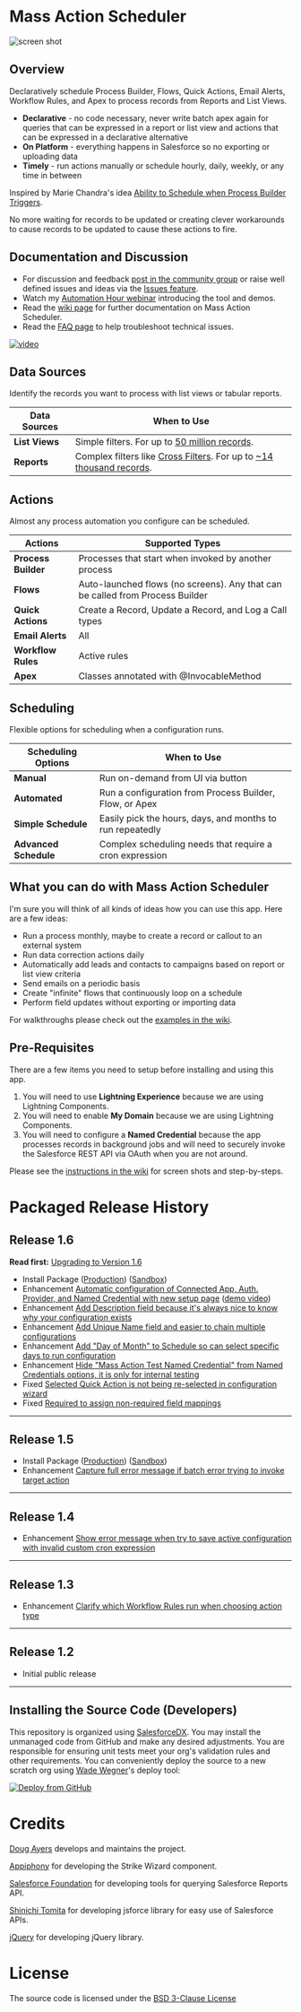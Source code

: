 Mass Action Scheduler
=======================

![screen shot](images/wizard-choose-source.png)

Overview
--------

Declaratively schedule Process Builder, Flows, Quick Actions, Email Alerts, Workflow Rules, and Apex to process records from Reports and List Views.

* **Declarative** - no code necessary, never write batch apex again for queries that can be expressed in a report or list view and actions that can be expressed in a declarative alternative
* **On Platform** - everything happens in Salesforce so no exporting or uploading data
* **Timely** - run actions manually or schedule hourly, daily, weekly, or any time in between

Inspired by Marie Chandra's idea [Ability to Schedule when Process Builder Triggers](https://success.salesforce.com/ideaView?id=08730000000DjEmAAK).

No more waiting for records to be updated or creating clever workarounds to cause records to be updated to cause these actions to fire.


Documentation and Discussion
--------------------------

* For discussion and feedback [post in the community group](https://success.salesforce.com/_ui/core/chatter/groups/GroupProfilePage?g=0F93A000000LhvN) or raise well defined issues and ideas via the [Issues feature](https://github.com/douglascayers/sfdx-mass-action-scheduler/issues).
* Watch my [Automation Hour webinar](http://bit.ly/DAyers010518) introducing the tool and demos.
* Read the [wiki page](https://github.com/douglascayers/sfdx-mass-action-scheduler/wiki) for further documentation on Mass Action Scheduler.
* Read the [FAQ page](https://github.com/douglascayers/sfdx-mass-action-scheduler/wiki/Frequently-Asked-Questions) to help troubleshoot technical issues.

[![video](images/mass-action-scheduler-youtube-cover.png)](https://youtu.be/XYBKrrXgBxA?list=PL-oxrNbxQl3-Wp8k-z3pa2y_VOw88TMfw)


Data Sources
------------

Identify the records you want to process with list views or tabular reports.

| Data Sources      | When to Use |
|-------------------|-------------|
| **List Views**    | Simple filters. For up to [50 million records](https://help.salesforce.com/articleView?id=000176644&type=1). |
| **Reports**       | Complex filters like [Cross Filters](https://help.salesforce.com/articleView?id=reports_cross_filters_create.htm&type=5). For up to [~14 thousand records](https://github.com/douglascayers/sfdc-add-campaign-members-by-report/issues/17#issuecomment-332382142). |


Actions
-------

Almost any process automation you configure can be scheduled.

| Actions               | Supported Types |
|-----------------------|-----------------|
| **Process Builder**   | Processes that start when invoked by another process | 
| **Flows**             | Auto-launched flows (no screens). Any that can be called from Process Builder |
| **Quick Actions**     | Create a Record, Update a Record, and Log a Call types |
| **Email Alerts**      | All |
| **Workflow Rules**    | Active rules |
| **Apex**              | Classes annotated with @InvocableMethod | 


Scheduling
----------

Flexible options for scheduling when a configuration runs.

| Scheduling Options        | When to Use |
|---------------------------|-------------|
| **Manual**                | Run on-demand from UI via button |
| **Automated**             | Run a configuration from Process Builder, Flow, or Apex |
| **Simple Schedule**       | Easily pick the hours, days, and months to run repeatedly |
| **Advanced Schedule**     | Complex scheduling needs that require a cron expression |


What you can do with Mass Action Scheduler
------------------------------------------

I'm sure you will think of all kinds of ideas how you can use this app. Here are a few ideas:
* Run a process monthly, maybe to create a record or callout to an external system
* Run data correction actions daily
* Automatically add leads and contacts to campaigns based on report or list view criteria
* Send emails on a periodic basis
* Create "infinite" flows that continuously loop on a schedule
* Perform field updates without exporting or importing data

For walkthroughs please check out the [examples in the wiki](https://github.com/douglascayers/sfdx-mass-action-scheduler/wiki/Examples).


Pre-Requisites
--------------

There are a few items you need to setup before installing and using this app.

1. You will need to use **Lightning Experience** because we are using Lightning Components.
2. You will need to enable **My Domain** because we are using Lightning Components.
3. You will need to configure a **Named Credential** because the app processes records in background jobs and will need to securely invoke the Salesforce REST API via OAuth when you are not around. 

Please see the [instructions in the wiki](https://github.com/douglascayers/sfdx-mass-action-scheduler/wiki/Pre-Requisites-Instructions) for screen shots and step-by-steps.


Packaged Release History
========================

Release 1.6
-----------

**Read first:** [Upgrading to Version 1.6](https://github.com/douglascayers/sfdx-mass-action-scheduler/wiki/Upgrading-to-Version-1.6)

* Install Package ([Production](https://login.salesforce.com/packaging/installPackage.apexp?p0=xxx)) ([Sandbox](https://test.salesforce.com/packaging/installPackage.apexp?p0=xxx))
* Enhancement [Automatic configuration of Connected App, Auth. Provider, and Named Credential with new setup page](https://github.com/douglascayers/sfdx-mass-action-scheduler/issues/26) ([demo video](https://youtu.be/CCTF7YMbbWo))
* Enhancement [Add Description field because it's always nice to know why your configuration exists](https://github.com/douglascayers/sfdx-mass-action-scheduler/issues/20)
* Enhancement [Add Unique Name field and easier to chain multiple configurations](https://github.com/douglascayers/sfdx-mass-action-scheduler/issues/12)
* Enhancement [Add "Day of Month" to Schedule so can select specific days to run configuration](https://github.com/douglascayers/sfdx-mass-action-scheduler/issues/13)
* Enhancement [Hide "Mass Action Test Named Credential" from Named Credentials options, it is only for internal testing](https://github.com/douglascayers/sfdx-mass-action-scheduler/issues/31)
* Fixed [Selected Quick Action is not being re-selected in configuration wizard](https://github.com/douglascayers/sfdx-mass-action-scheduler/issues/32)
* Fixed [Required to assign non-required field mappings](https://github.com/douglascayers/sfdx-mass-action-scheduler/issues/11)

---

Release 1.5
-----------
* Install Package ([Production](https://login.salesforce.com/packaging/installPackage.apexp?p0=04tf4000001I187)) ([Sandbox](https://test.salesforce.com/packaging/installPackage.apexp?p0=04tf4000001I187))
* Enhancement [Capture full error message if batch error trying to invoke target action](https://github.com/douglascayers/sfdx-mass-action-scheduler/issues/8)

---

Release 1.4
-----------
* Enhancement [Show error message when try to save active configuration with invalid custom cron expression](https://github.com/douglascayers/sfdx-mass-action-scheduler/issues/2) 

---

Release 1.3
-----------
* Enhancement [Clarify which Workflow Rules run when choosing action type](https://github.com/douglascayers/sfdx-mass-action-scheduler/issues/9)

---

Release 1.2
-----------
* Initial public release

---

Installing the Source Code (Developers)
---------------------------------------

This repository is organized using [SalesforceDX](https://trailhead.salesforce.com/en/trails/sfdx_get_started).
You may install the unmanaged code from GitHub and make any desired adjustments.
You are responsible for ensuring unit tests meet your org's validation rules and other requirements.
You can conveniently deploy the source to a new scratch org using [Wade Wegner](https://github.com/wadewegner/deploy-to-sfdx)'s deploy tool:

[![Deploy from GitHub](https://deploy-to-sfdx.com/dist/assets/images/DeployToSFDX.svg)](https://deploy-to-sfdx.com?template=https://github.com/douglascayers/sfdx-mass-action-scheduler)


Credits
=======

[Doug Ayers](https://douglascayers.com) develops and maintains the project.

[Appiphony](http://www.lightningstrike.io) for developing the Strike Wizard component.

[Salesforce Foundation](https://github.com/SalesforceFoundation/CampaignTools) for developing tools for querying Salesforce Reports API.

[Shinichi Tomita](https://jsforce.github.io/) for developing jsforce library for easy use of Salesforce APIs.

[jQuery](https://jquery.com/) for developing jQuery library.

License
=======

The source code is licensed under the [BSD 3-Clause License](LICENSE)
